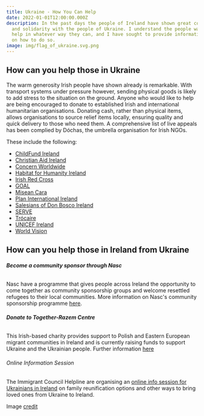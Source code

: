 ```yaml
---
title: Ukraine - How You Can Help
date: 2022-01-01T12:00:00.000Z
description: In the past days the people of Ireland have shown great compassion
  and solidarity with the people of Ukraine. I understand the people want to
  help in whatever way they can, and I have sought to provide information below
  on how to do so.
image: img/flag_of_ukraine.svg.png
---
```

## How can you help those in Ukraine

The warm generosity Irish people have shown already is remarkable. With transport systems under pressure however, sending physical goods is likely to add stress to the situation on the ground. Anyone who would like to help are being encouraged to donate to established Irish and international humanitarian organisations. Donating cash, rather than physical items, allows organisations to source relief items locally, ensuring quality and quick delivery to those who need them. A comprehensive list of live appeals has been complied by Dóchas, the umbrella organisation for Irish NGOs.

These include the following:

* [ChildFund Ireland](https://www.childfund.ie/ukraine-appeal/)
* [Christian Aid Ireland](https://www.christianaid.ie/emergencies/ukraine-crisis-appeal)
* [Concern Worldwide](https://www.concern.net/)
* [Habitat for Humanity Ireland](https://www.habitatireland.ie/ukraine/)
* [Irish Red Cross](https://www.redcross.ie/)
* [GOAL](https://www.goalglobal.org/)
* [Misean Cara](https://www.miseancara.ie/)
* [Plan International Ireland](https://www.plan.ie/?gclid=CjwKCAiApfeQBhAUEiwA7K_UHzF1tsxrlwCv-MsU6xxtnTCRfbxgvse4W5Ff0dgprIKUKzxVvRyfqRoCtgIQAvD_BwE)
* [Salesians of Don Bosco Ireland](https://www.salesiansireland.ie/)
* [SERVE](https://serve.ie/solidarity-with-ukraine/)
* [Trócaire](https://www.trocaire.org/)
* [UNICEF Ireland](https://www.unicef.ie/)
* [World Vision](https://www.worldvision.ie/support/campaign/ukraine-crisis/)

## How can you help those in Ireland from Ukraine

###### **Become a community sponsor through Nasc**

Nasc have a programme that gives people across Ireland the opportunity to come together as community sponsorship groups and welcome resettled refugees to their local communities. More information on Nasc's community sponsorship programme [here](https://nascireland.org/communitysponsorship).

###### **Donate to Together-Razem Centre**

This Irish-based charity provides support to Polish and Eastern European migrant communities in Ireland and is currently raising funds to support Ukraine and the Ukrainian people. Further information [here](https://donorbox.org/plea-for-support-to-purchase-medical-supplies-for-the-ukrainian-people)

###### Online Information Session

The Immigrant Council Helpline are organising an [online info session for Ukrainians in Ireland](https://www.immigrantcouncil.ie/news/online-information-session-immigration-options-ukrainians-ireland) on family reunification options and other ways to bring loved ones from Ukraine to Ireland.

Image [credit](https://commons.wikimedia.org/wiki/File:Flag_of_Ukraine.svg)